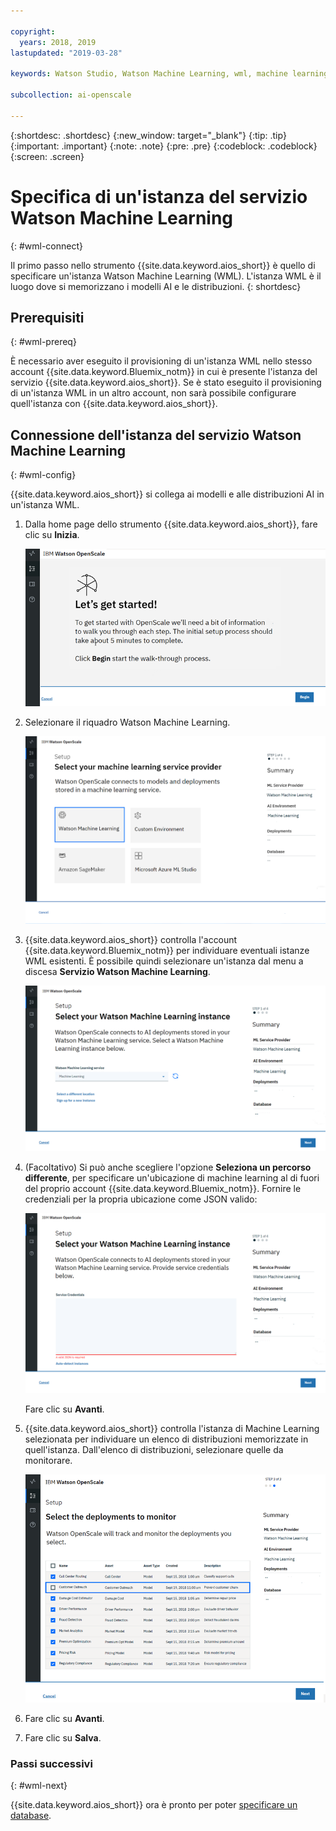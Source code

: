 ```yaml
---

copyright:
  years: 2018, 2019
lastupdated: "2019-03-28"

keywords: Watson Studio, Watson Machine Learning, wml, machine learning, services

subcollection: ai-openscale

---
```


{:shortdesc: .shortdesc}
{:new_window: target="_blank"}
{:tip: .tip}
{:important: .important}
{:note: .note}
{:pre: .pre}
{:codeblock: .codeblock}
{:screen: .screen}

# Specifica di un'istanza del servizio Watson Machine Learning
{: #wml-connect}

Il primo passo nello strumento {{site.data.keyword.aios_short}} è quello di specificare un'istanza Watson Machine Learning (WML). L'istanza WML è il luogo dove si memorizzano i modelli AI e le distribuzioni.
{: shortdesc}

## Prerequisiti
{: #wml-prereq}

È necessario aver eseguito il provisioning di un'istanza WML nello stesso account {{site.data.keyword.Bluemix_notm}} in cui è presente l'istanza del servizio {{site.data.keyword.aios_short}}. Se è stato eseguito il provisioning di un'istanza WML in un altro account, non sarà possibile configurare quell'istanza con {{site.data.keyword.aios_short}}.

## Connessione dell'istanza del servizio Watson Machine Learning
{: #wml-config}

{{site.data.keyword.aios_short}} si collega ai modelli e alle distribuzioni AI in un'istanza WML. 

1.  Dalla home page dello strumento {{site.data.keyword.aios_short}}, fare clic su **Inizia**.

    ![Home page](images/gs-config-start.png)

2.  Selezionare il riquadro Watson Machine Learning.

    ![Selezione riquadro](images/connect-wml.png)

3.  {{site.data.keyword.aios_short}} controlla l'account {{site.data.keyword.Bluemix_notm}} per individuare eventuali istanze WML esistenti. È possibile quindi selezionare un'istanza dal menu a discesa **Servizio Watson Machine Learning**.

    ![Selezionare il servizio WML](images/gs-set-wml.png)

4.  (Facoltativo) Si può anche scegliere l'opzione **Seleziona un percorso differente**, per specificare un'ubicazione di machine learning al di fuori del proprio account {{site.data.keyword.Bluemix_notm}}. Fornire le credenziali per la propria ubicazione come JSON valido:

    ![Impostare l'istanza WML](images/gs-get-wml.png)

    Fare clic su **Avanti**.

5.  {{site.data.keyword.aios_short}} controlla l'istanza di Machine Learning selezionata per individuare un elenco di distribuzioni memorizzate in quell'istanza. Dall'elenco di distribuzioni, selezionare quelle da monitorare.

    ![Selezionare distribuzioni](images/gs-config-deploy.png)

6.  Fare clic su **Avanti**.
7.  Fare clic su **Salva**.

### Passi successivi
{: #wml-next}

{{site.data.keyword.aios_short}} ora è pronto per poter  [specificare un database](/docs/services/ai-openscale?topic=ai-openscale-connect-db).
